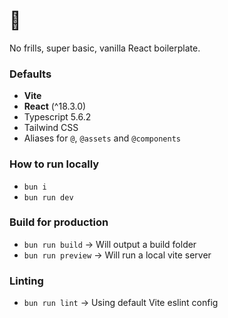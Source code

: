 # 🦊
No frills, super basic, vanilla React boilerplate. 

### Defaults
- **Vite**
- **React** (^18.3.0)
- Typescript 5.6.2
- Tailwind CSS
- Aliases for `@`, `@assets` and `@components`

### How to run locally
- `bun i`
- `bun run dev`

### Build for production
- `bun run build` -> Will output a build folder
- `bun run preview` -> Will run a local vite server

### Linting
- `bun run lint` -> Using default Vite eslint config
